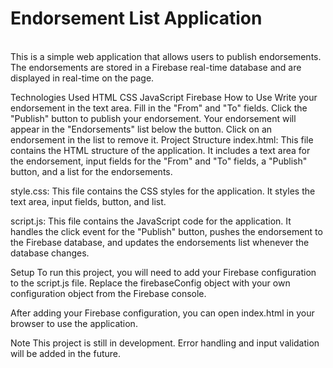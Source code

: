 <h1>Endorsement List Application</h1><br>
This is a simple web application that allows users to publish endorsements. The endorsements are stored in a Firebase real-time database and are displayed in real-time on the page.

Technologies Used
HTML
CSS
JavaScript
Firebase
How to Use
Write your endorsement in the text area.
Fill in the "From" and "To" fields.
Click the "Publish" button to publish your endorsement.
Your endorsement will appear in the "Endorsements" list below the button.
Click on an endorsement in the list to remove it.
Project Structure
index.html: This file contains the HTML structure of the application. It includes a text area for the endorsement, input fields for the "From" and "To" fields, a "Publish" button, and a list for the endorsements.

style.css: This file contains the CSS styles for the application. It styles the text area, input fields, button, and list.

script.js: This file contains the JavaScript code for the application. It handles the click event for the "Publish" button, pushes the endorsement to the Firebase database, and updates the endorsements list whenever the database changes.

Setup
To run this project, you will need to add your Firebase configuration to the script.js file. Replace the firebaseConfig object with your own configuration object from the Firebase console.

After adding your Firebase configuration, you can open index.html in your browser to use the application.

Note
This project is still in development. Error handling and input validation will be added in the future.
